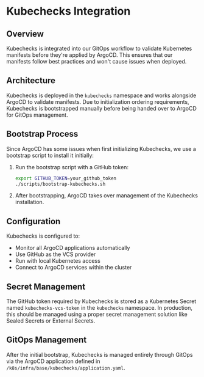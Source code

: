 # Kubechecks Integration

## Overview

Kubechecks is integrated into our GitOps workflow to validate Kubernetes manifests before they're applied by ArgoCD.
This ensures that our manifests follow best practices and won't cause issues when deployed.

## Architecture

Kubechecks is deployed in the `kubechecks` namespace and works alongside ArgoCD to validate manifests. Due to
initialization ordering requirements, Kubechecks is bootstrapped manually before being handed over to ArgoCD for GitOps
management.

## Bootstrap Process

Since ArgoCD has some issues when first initializing Kubechecks, we use a bootstrap script to install it initially:

1. Run the bootstrap script with a GitHub token:

   ```bash
   export GITHUB_TOKEN=your_github_token
   ./scripts/bootstrap-kubechecks.sh
   ```

2. After bootstrapping, ArgoCD takes over management of the Kubechecks installation.

## Configuration

Kubechecks is configured to:

- Monitor all ArgoCD applications automatically
- Use GitHub as the VCS provider
- Run with local Kubernetes access
- Connect to ArgoCD services within the cluster

## Secret Management

The GitHub token required by Kubechecks is stored as a Kubernetes Secret named `kubechecks-vcs-token` in the
`kubechecks` namespace. In production, this should be managed using a proper secret management solution like Sealed
Secrets or External Secrets.

## GitOps Management

After the initial bootstrap, Kubechecks is managed entirely through GitOps via the ArgoCD application defined in
`/k8s/infra/base/kubechecks/application.yaml`.
